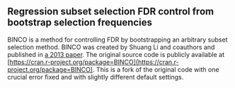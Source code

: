 ## Regression subset selection FDR control from bootstrap selection frequencies

BINCO is a method for controlling FDR by bootstrapping an arbitrary subset selection method. BINCO was created by Shuang Li and coauthors and published in [a 2013 paper](https://doi.org/10.1214/12-AOAS589). The original source code is publicly available at [https://cran.r-project.org/package=BINCO](https://cran.r-project.org/package=BINCO). This is a fork of the original code with one crucial error fixed and with slightly different default settings. 